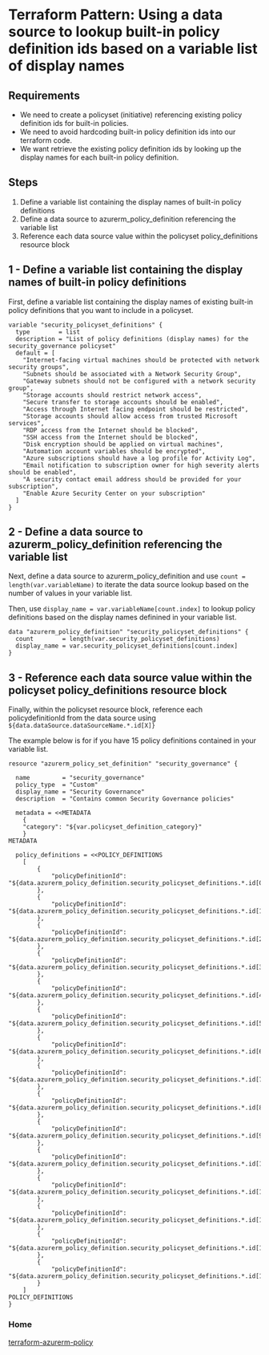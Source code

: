 # Terraform Pattern: Using a data source to lookup built-in policy definition ids based on a variable list of display names

## Requirements

* We need to create a policyset (initiative) referencing existing policy definition ids for built-in policies.
* We need to avoid hardcoding built-in policy definition ids into our terraform code.
* We want retrieve the existing policy definition ids by looking up the display names for each built-in policy definition.

## Steps

1. Define a variable list containing the display names of built-in policy definitions
2. Define a data source to azurerm_policy_definition referencing the variable list
3. Reference each data source value within the policyset policy_definitions resource block

## 1 - Define a variable list containing the display names of built-in policy definitions

First, define a variable list containing the display names of existing built-in policy definitions that you want to include in a policyset.

```hcl
variable "security_policyset_definitions" {
  type        = list
  description = "List of policy definitions (display names) for the security_governance policyset"
  default = [
    "Internet-facing virtual machines should be protected with network security groups",
    "Subnets should be associated with a Network Security Group",
    "Gateway subnets should not be configured with a network security group",
    "Storage accounts should restrict network access",
    "Secure transfer to storage accounts should be enabled",
    "Access through Internet facing endpoint should be restricted",
    "Storage accounts should allow access from trusted Microsoft services",
    "RDP access from the Internet should be blocked",
    "SSH access from the Internet should be blocked",
    "Disk encryption should be applied on virtual machines",
    "Automation account variables should be encrypted",
    "Azure subscriptions should have a log profile for Activity Log",
    "Email notification to subscription owner for high severity alerts should be enabled",
    "A security contact email address should be provided for your subscription",
    "Enable Azure Security Center on your subscription"
  ]
}
```

## 2 - Define a data source to azurerm_policy_definition referencing the variable list

Next, define a data source to azurerm_policy_definition and use `count = length(var.variableName)` to iterate the data source lookup based on the number of values in your variable list.

Then, use `display_name = var.variableName[count.index]` to lookup policy definitions based on the display names definined in your variable list.

```hcl
data "azurerm_policy_definition" "security_policyset_definitions" {
  count        = length(var.security_policyset_definitions)
  display_name = var.security_policyset_definitions[count.index]
}
```

## 3 - Reference each data source value within the policyset policy_definitions resource block

Finally, within the policyset resource block, reference each policydefinitionId from the data source using `${data.dataSource.dataSourceName.*.id[X]}`

The example below is for if you have 15 policy definitions contained in your variable list.

```hcl
resource "azurerm_policy_set_definition" "security_governance" {

  name         = "security_governance"
  policy_type  = "Custom"
  display_name = "Security Governance"
  description  = "Contains common Security Governance policies"

  metadata = <<METADATA
    {
    "category": "${var.policyset_definition_category}"
    }
METADATA

  policy_definitions = <<POLICY_DEFINITIONS
    [
        {
            "policyDefinitionId": "${data.azurerm_policy_definition.security_policyset_definitions.*.id[0]}"
        },
        {
            "policyDefinitionId": "${data.azurerm_policy_definition.security_policyset_definitions.*.id[1]}"
        },
        {
            "policyDefinitionId": "${data.azurerm_policy_definition.security_policyset_definitions.*.id[2]}"
        },
        {
            "policyDefinitionId": "${data.azurerm_policy_definition.security_policyset_definitions.*.id[3]}"
        },
        {
            "policyDefinitionId": "${data.azurerm_policy_definition.security_policyset_definitions.*.id[4]}"
        },
        {
            "policyDefinitionId": "${data.azurerm_policy_definition.security_policyset_definitions.*.id[5]}"
        },
        {
            "policyDefinitionId": "${data.azurerm_policy_definition.security_policyset_definitions.*.id[6]}"
        },
        {
            "policyDefinitionId": "${data.azurerm_policy_definition.security_policyset_definitions.*.id[7]}"
        },
        {
            "policyDefinitionId": "${data.azurerm_policy_definition.security_policyset_definitions.*.id[8]}"
        },
        {
            "policyDefinitionId": "${data.azurerm_policy_definition.security_policyset_definitions.*.id[9]}"
        },
        {
            "policyDefinitionId": "${data.azurerm_policy_definition.security_policyset_definitions.*.id[10]}"
        },
        {
            "policyDefinitionId": "${data.azurerm_policy_definition.security_policyset_definitions.*.id[11]}"
        },
        {
            "policyDefinitionId": "${data.azurerm_policy_definition.security_policyset_definitions.*.id[12]}"
        },
        {
            "policyDefinitionId": "${data.azurerm_policy_definition.security_policyset_definitions.*.id[13]}"
        },
        {
            "policyDefinitionId": "${data.azurerm_policy_definition.security_policyset_definitions.*.id[14]}"
        }
    ]
POLICY_DEFINITIONS
}
```

### Home
[terraform-azurerm-policy](https://globalbao.github.io/terraform-azurerm-policy/)
